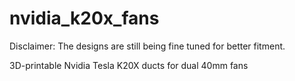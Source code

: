 # nvidia_k20x_fans

Disclaimer: The designs are still being fine tuned for better fitment.

3D-printable Nvidia Tesla K20X ducts for dual 40mm fans